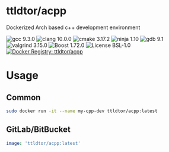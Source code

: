 # ttldtor/acpp
Dockerized Arch based c++ development environment

![gcc 9.3.0](https://img.shields.io/badge/gcc-9.3.0-orange.svg?style=plastic) ![clang 10.0.0](https://img.shields.io/badge/clang-10.0.0-orange.svg?style=plastic) ![cmake 3.17.2](https://img.shields.io/badge/cmake-3.17.2-yellow.svg?style=plastic) ![ninja 1.10](https://img.shields.io/badge/ninja-1.10-yellow.svg?style=plastic) ![gdb 9.1](https://img.shields.io/badge/gdb-9.1-yellow.svg?style=plastic) ![valgrind 3.15.0](https://img.shields.io/badge/valgrind-3.15.0-yellow.svg?style=plastic) ![Boost 1.72.0](https://img.shields.io/badge/boost-1.72.0-brightgreen.svg?style=plastic) ![License BSL-1.0](https://img.shields.io/badge/license-BSL--1.0-blue.svg?style=plastic) [![Docker Registry: ttldtor/acpp](https://img.shields.io/badge/docker-ttldtor\/acpp-black.svg?style=plastic)](https://hub.docker.com/r/ttldtor/acpp/)

# Usage
## Common
```bash
sudo docker run -it --name my-cpp-dev ttldtor/acpp:latest
```
## GitLab/BitBucket
```yaml
image: 'ttldtor/acpp:latest'
```

